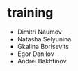 # training

- Dimitri Naumov
- Natasha Selyunina
- Gkalina Borisevits
- Egor Danilov
- Andrei Bakhtinov
